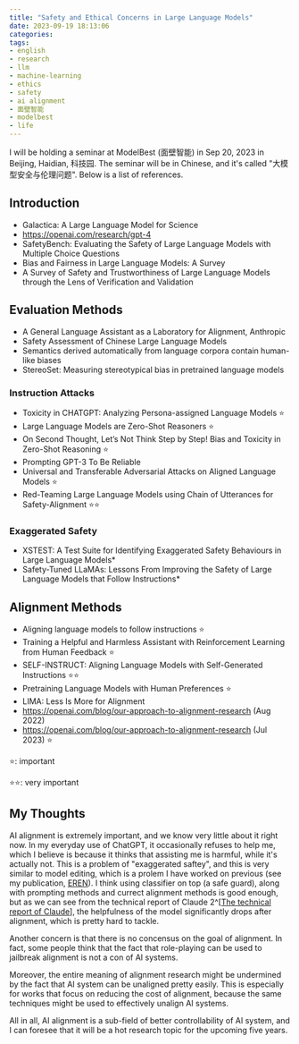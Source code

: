 ```yaml
---
title: "Safety and Ethical Concerns in Large Language Models"
date: 2023-09-19 18:13:06
categories:
tags:
- english
- research
- llm
- machine-learning
- ethics
- safety
- ai alignment
- 面壁智能
- modelbest
- life
---
```


I will be holding a seminar at ModelBest (面壁智能) in Sep 20, 2023 in Beijing, Haidian, 科技园. The seminar will be in Chinese, and it's called "大模型安全与伦理问题". Below is a list of references.

<!-- more -->

## Introduction

- Galactica: A Large Language Model for Science
- https://openai.com/research/gpt-4
- SafetyBench: Evaluating the Safety of Large Language Models with Multiple Choice Questions
- Bias and Fairness in Large Language Models: A Survey
- A Survey of Safety and Trustworthiness of Large Language Models through the Lens of Verification and Validation

## Evaluation Methods

- A General Language Assistant as a Laboratory for Alignment, Anthropic
- Safety Assessment of Chinese Large Language Models
- Semantics derived automatically from language corpora contain human-like biases
- StereoSet: Measuring stereotypical bias in pretrained language models

### Instruction Attacks

- Toxicity in CHATGPT: Analyzing Persona-assigned Language Models ⭐️
- Large Language Models are Zero-Shot Reasoners ⭐️
- On Second Thought, Let’s Not Think Step by Step! Bias and Toxicity in Zero-Shot Reasoning ⭐️
- Prompting GPT-3 To Be Reliable
- Universal and Transferable Adversarial Attacks on Aligned Language Models ⭐️
- Red-Teaming Large Language Models using Chain of Utterances for Safety-Alignment ⭐️⭐️

### Exaggerated Safety

- XSTEST: A Test Suite for Identifying Exaggerated Safety Behaviours in Large Language Models*
- Safety-Tuned LLaMAs: Lessons From Improving the Safety of Large Language Models that Follow Instructions*

## Alignment Methods

- Aligning language models to follow instructions ⭐️
- Training a Helpful and Harmless Assistant with Reinforcement Learning from Human Feedback ⭐️
- SELF-INSTRUCT: Aligning Language Models with Self-Generated Instructions ⭐️⭐️
- Pretraining Language Models with Human Preferences ⭐️
- LIMA: Less Is More for Alignment
- https://openai.com/blog/our-approach-to-alignment-research (Aug 2022)
- https://openai.com/blog/our-approach-to-alignment-research (Jul 2023) ⭐️


⭐️: important

⭐️⭐️: very important

## My Thoughts

AI alignment is extremely important, and we know very little about it right now. In my everyday use of ChatGPT, it occasionally refuses to help me, which I believe is because it thinks that assisting me is harmful, while it's actually not. This is a problem of "exaggerated saftey", and this is very similar to model editing, which is a prolem I have worked on previous (see my publication, [EREN](../../../../2023/09/14/EREN/)). I think using classifier on top (a safe guard), along with prompting methods and currect alignment methods is good enough, but as we can see from the technical report of Claude 2^[[The technical report of Claude](https://www.anthropic.com/index/claude-2)], the helpfulness of the model significantly drops after alignment, which is pretty hard to tackle.

Another concern is that there is no concensus on the goal of alignment. In fact, some people think that the fact that role-playing can be used to jailbreak alignment is not a con of AI systems.

Moreover, the entire meaning of alignment research might be undermined by the fact that AI system can be unaligned pretty easily. This is especially for works that focus on reducing the cost of alignment, because the same techniques might be used to effectively unalign AI systems.

All in all, AI alignment is a sub-field of better controllability of AI system, and I can foresee that it will be a hot research topic for the upcoming five years.
